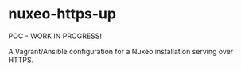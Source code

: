 # nuxeo-https-up
POC - WORK IN PROGRESS!

A Vagrant/Ansible configuration for a Nuxeo installation serving over HTTPS.
